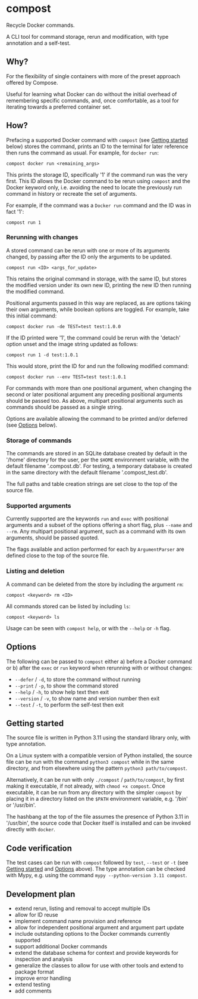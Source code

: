 # compost

Recycle Docker commands.

A CLI tool for command storage, rerun and modification, with type annotation and a self-test.

## Why?

For the flexibility of single containers with more of the preset approach offered by Compose.

Useful for learning what Docker can do without the initial overhead of remembering specific commands, and, once comfortable, as a tool for iterating towards a preferred container set.

## How?

Prefacing a supported Docker command with `compost` (see [Getting started](#getting-started) below) stores the command, prints an ID to the terminal for later reference then runs the command as usual. For example, for `docker run`:

```shell
compost docker run <remaining_args>
```

This prints the storage ID, specifically '1' if the command run was the very first. This ID allows the Docker command to be rerun using `compost` and the Docker keyword only, i.e. avoiding the need to locate the previously run command in history or recreate the set of arguments.

For example, if the command was a `Docker run` command and the ID was in fact '1':

```shell
compost run 1
```

### Rerunning with changes

A stored command can be rerun with one or more of its arguments changed, by passing after the ID only the arguments to be updated.

```shell
compost run <ID> <args_for_update>
```

This retains the original command in storage, with the same ID, but stores the modified version under its own new ID, printing the new ID then running the modified command.

Positional arguments passed in this way are replaced, as are options taking their own arguments, while boolean options are toggled. For example, take this initial command:

```shell
compost docker run -de TEST=test test:1.0.0
```

If the ID printed were '1', the command could be rerun with the 'detach' option unset and the image string updated as follows:

```shell
compost run 1 -d test:1.0.1
```

This would store, print the ID for and run the following modified command:

```shell
compost docker run --env TEST=test test:1.0.1
```

For commands with more than one positional argument, when changing the second or later positional argument any preceding positional arguments should be passed too. As above, multipart positional arguments such as commands should be passed as a single string.

Options are available allowing the command to be printed and/or deferred (see [Options](#options) below).

### Storage of commands

The commands are stored in an SQLite database created by default in the '/home' directory for the user, per the `$HOME` environment variable, with the default filename '.compost.db'. For testing, a temporary database is created in the same directory with the default filename '.compost_test.db'.

The full paths and table creation strings are set close to the top of the source file.

### Supported arguments

Currently supported are the keywords `run` and `exec` with positional arguments and a subset of the options offering a short flag, plus `--name` and `--rm`. Any multipart positional argument, such as a command with its own arguments, should be passed quoted.

The flags available and action performed for each by `ArgumentParser` are defined close to the top of the source file.

### Listing and deletion

A command can be deleted from the store by including the argument `rm`:

```shell
compost <keyword> rm <ID>
```

All commands stored can be listed by including `ls`:

```shell
compost <keyword> ls
```

Usage can be seen with `compost help`, or with the `--help` or `-h` flag.

## Options

The following can be passed to `compost` either a) before a Docker command or b) after the `exec` or `run` keyword when rerunning with or without changes:

- `--defer` / `-d`, to store the command without running
- `--print` / `-p`, to show the command stored
- `--help` / `-h`, to show help text then exit
- `--version` / `-v`, to show name and version number then exit
- `--test` / `-t`, to perform the self-test then exit

## Getting started

The source file is written in Python 3.11 using the standard library only, with type annotation.

On a Linux system with a compatible version of Python installed, the source file can be run with the command `python3 compost` while in the same directory, and from elsewhere using the pattern `python3 path/to/compost`.

Alternatively, it can be run with only `./compost` / `path/to/compost`, by first making it executable, if not already, with `chmod +x compost`. Once executable, it can be run from any directory with the simpler `compost` by placing it in a directory listed on the `$PATH` environment variable, e.g. '/bin' or '/usr/bin'.

The hashbang at the top of the file assumes the presence of Python 3.11 in '/usr/bin', the source code that Docker itself is installed and can be invoked directly with `docker`.

## Code verification

The test cases can be run with `compost` followed by `test`, `--test` or `-t` (see [Getting started](#getting-started) and [Options](#options) above). The type annotation can be checked with Mypy, e.g. using the command `mypy --python-version 3.11 compost`.

## Development plan

- extend rerun, listing and removal to accept multiple IDs
- allow for ID reuse
- implement command name provision and reference
- allow for independent positional argument and argument part update
- include outstanding options to the Docker commands currently supported
- support additional Docker commands
- extend the database schema for context and provide keywords for inspection and analysis
- generalize the classes to allow for use with other tools and extend to package format
- improve error handling
- extend testing
- add comments
